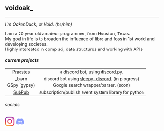 ## voidoak_
----
*I'm OakenDuck, or Void. (he/him)*

I am a 20 year old amateur programmer, from Houston, Texas.\
My goal in life is to broaden the influence of libre and foss in 1st world and developing societies.\
Highly interested in comp sci, data structures and working with APIs.

#### *current projects*
|||
|:-:|:-:|
|[Praestes](https://github.com/voidoakenduck/Praestes)|a discord bot, using [discord.py](https://github.com/Rapptz/discord.py).|
|\_bjørn|discord bot using [sleepy-discord](https://github.com/yourWaifu/sleepy-discord). (in progress)|
|GSpy (gypsy)|Google search wrapper/parser. (soon)|
|[SubPub](https://github.com/voidoak/SubPub)|subscription/publish event system library for python|

###### _socials_
[<img src="assets/instagramtransparent.png" alt="instagram" width=30/>](https://instagram.com/void_ptr_?igshid=fu3o42p0rni1)
[<img src="assets/discord.png" alt="my discord" width=30/>](https://discord.gg/5d7BzA6pWa)

